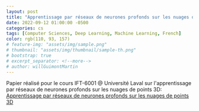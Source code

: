 ```yaml
---
layout: post
title: "Apprentissage par réseaux de neurones profonds sur les nuages de points 3D"
date: 2022-09-12 01:00:00 -0500
categories: cs
tags: [Computer Sciences, Deep Learning, Machine Learning, French]
color: rgb(110, 93, 157)
# feature-img: "assets/img/sample.png"
# thumbnail: "assets/img/thumbnail/sample-th.png"
# bootstrap: true
# excerpt_separator: <!--more-->
# author: willGuimontMartin
---
```


Papier réalisé pour le cours IFT-6001 @ Université Laval sur l'apprentissage par réseaux de neurones profonds sur les nuages de points 3D: [Apprentissage par réseaux de neurones profonds sur les nuages de points 3D](/assets/papers/ApprentissageParReseauxDeNeuronesProfondsSurLesNuagesDePoints3D.pdf)
